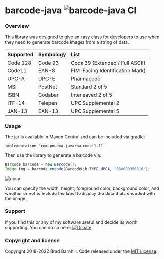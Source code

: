 # barcode-java ![barcode-java CI](https://github.com/barnhill/barcode-java/workflows/barcode-java%20CI/badge.svg)

### Overview ###
 
This library was designed to give an easy class for developers to use when they need to generate barcode images from a string of data.

|   Supported   |  Symbology    | List  |
| :------------- | :------------- | :-----|
| Code 128      | Code 93       | Code 39 (Extended / Full ASCII) |
| Code11        | EAN-8         | FIM (Facing Identification Mark) |
| UPC-A         | UPC-E         | Pharmacode   |
| MSI           | PostNet       | Standard 2 of 5 |
| ISBN          | Codabar       | Interleaved 2 of 5 |
| ITF-14        | Telepen       | UPC Supplemental 2 |
| JAN-13        | EAN-13        | UPC Supplemental 5 |

### Usage ###

The jar is available in Maven Central and can be included via gradle:
```Gradle
implementation 'com.pnuema.java:barcode:1.11'
```

Then use the library to generate a barcode via:

```Java
Barcode barcode = new Barcode();
Image img = barcode.encode(BarcodeLib.TYPE.UPCA, "038000356216");
```

![upca](https://user-images.githubusercontent.com/3878158/170283065-42d6c9f5-1e97-47dc-91da-f95ac68da909.jpg)

You can specify the width, height, foreground color, background color, and whether or not to include the label to display the data thats encoded with the image.

### Support ###
If you find this or any of my software useful and decide its worth supporting.  You can do so here:  [![Donate](https://img.shields.io/badge/Donate-PayPal-green.svg)](https://www.paypal.com/cgi-bin/webscr?cmd=_s-xclick&hosted_button_id=QKT9PSYTDNSXS)

### Copyright and license ###

Copyright 2018-2022 Brad Barnhill. Code released under the [MIT License](https://github.com/bbarnhill/barcode-java/blob/master/LICENSE).
